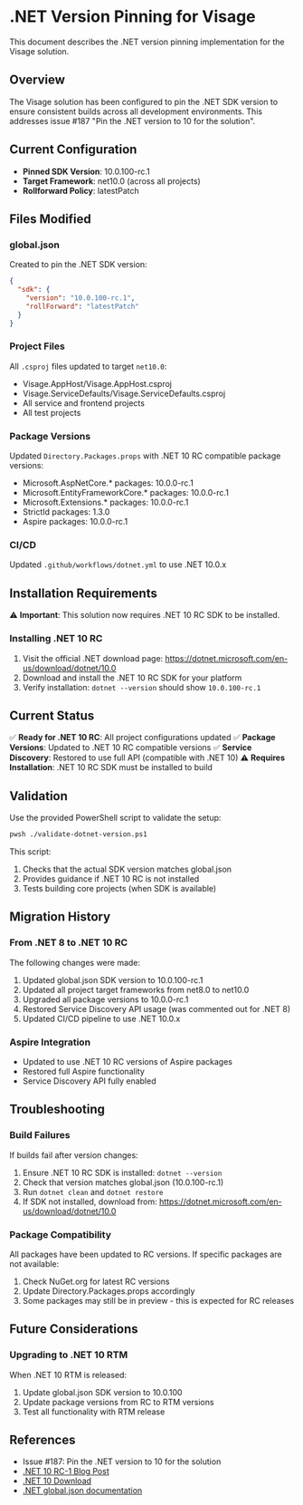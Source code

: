 # .NET Version Pinning for Visage

This document describes the .NET version pinning implementation for the Visage solution.

## Overview

The Visage solution has been configured to pin the .NET SDK version to ensure consistent builds across all development environments. This addresses issue #187 "Pin the .NET version to 10 for the solution".

## Current Configuration

- **Pinned SDK Version**: 10.0.100-rc.1
- **Target Framework**: net10.0 (across all projects)
- **Rollforward Policy**: latestPatch

## Files Modified

### global.json
Created to pin the .NET SDK version:
```json
{
  "sdk": {
    "version": "10.0.100-rc.1",
    "rollForward": "latestPatch"
  }
}
```

### Project Files
All `.csproj` files updated to target `net10.0`:
- Visage.AppHost/Visage.AppHost.csproj
- Visage.ServiceDefaults/Visage.ServiceDefaults.csproj
- All service and frontend projects
- All test projects

### Package Versions
Updated `Directory.Packages.props` with .NET 10 RC compatible package versions:
- Microsoft.AspNetCore.* packages: 10.0.0-rc.1
- Microsoft.EntityFrameworkCore.* packages: 10.0.0-rc.1
- Microsoft.Extensions.* packages: 10.0.0-rc.1
- StrictId packages: 1.3.0
- Aspire packages: 10.0.0-rc.1

### CI/CD
Updated `.github/workflows/dotnet.yml` to use .NET 10.0.x

## Installation Requirements

⚠️ **Important**: This solution now requires .NET 10 RC SDK to be installed.

### Installing .NET 10 RC
1. Visit the official .NET download page: https://dotnet.microsoft.com/en-us/download/dotnet/10.0
2. Download and install the .NET 10 RC SDK for your platform
3. Verify installation: `dotnet --version` should show `10.0.100-rc.1`

## Current Status

✅ **Ready for .NET 10 RC**: All project configurations updated
✅ **Package Versions**: Updated to .NET 10 RC compatible versions
✅ **Service Discovery**: Restored to use full API (compatible with .NET 10)
⚠️ **Requires Installation**: .NET 10 RC SDK must be installed to build

## Validation

Use the provided PowerShell script to validate the setup:
```bash
pwsh ./validate-dotnet-version.ps1
```

This script:
1. Checks that the actual SDK version matches global.json
2. Provides guidance if .NET 10 RC is not installed
3. Tests building core projects (when SDK is available)

## Migration History

### From .NET 8 to .NET 10 RC
The following changes were made:
1. Updated global.json SDK version to 10.0.100-rc.1
2. Updated all project target frameworks from net8.0 to net10.0
3. Upgraded all package versions to 10.0.0-rc.1
4. Restored Service Discovery API usage (was commented out for .NET 8)
5. Updated CI/CD pipeline to use .NET 10.0.x

### Aspire Integration
- Updated to use .NET 10 RC versions of Aspire packages
- Restored full Aspire functionality
- Service Discovery API fully enabled

## Troubleshooting

### Build Failures
If builds fail after version changes:
1. Ensure .NET 10 RC SDK is installed: `dotnet --version`
2. Check that version matches global.json (10.0.100-rc.1)
3. Run `dotnet clean` and `dotnet restore`
4. If SDK not installed, download from: https://dotnet.microsoft.com/en-us/download/dotnet/10.0

### Package Compatibility
All packages have been updated to RC versions. If specific packages are not available:
1. Check NuGet.org for latest RC versions
2. Update Directory.Packages.props accordingly
3. Some packages may still be in preview - this is expected for RC releases

## Future Considerations

### Upgrading to .NET 10 RTM
When .NET 10 RTM is released:
1. Update global.json SDK version to 10.0.100
2. Update package versions from RC to RTM versions
3. Test all functionality with RTM release

## References

- Issue #187: Pin the .NET version to 10 for the solution
- [.NET 10 RC-1 Blog Post](https://devblogs.microsoft.com/dotnet/dotnet-10-rc-1/)
- [.NET 10 Download](https://dotnet.microsoft.com/en-us/download/dotnet/10.0)
- [.NET global.json documentation](https://docs.microsoft.com/en-us/dotnet/core/tools/global-json)